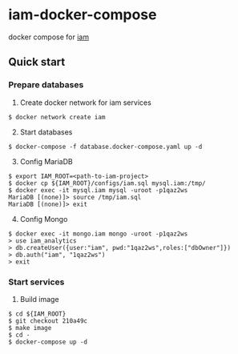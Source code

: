 # iam-docker-compose

docker compose for [iam](https://github.com/marmotedu/iam)

## Quick start

### Prepare databases

1. Create docker network for iam services

```shell
$ docker network create iam
```

2. Start databases

```shell
$ docker-compose -f database.docker-compose.yaml up -d
```

3. Config MariaDB

```shell
$ export IAM_ROOT=<path-to-iam-project>
$ docker cp ${IAM_ROOT}/configs/iam.sql mysql.iam:/tmp/
$ docker exec -it mysql.iam mysql -uroot -p1qaz2ws
MariaDB [(none)]> source /tmp/iam.sql
MariaDB [(none)]> exit
```

4. Config Mongo

```shell
$ docker exec -it mongo.iam mongo -uroot -p1qaz2ws
> use iam_analytics
> db.createUser({user:"iam", pwd:"1qaz2ws",roles:["dbOwner"]})
> db.auth("iam", "1qaz2ws")
> exit
```

### Start services

1. Build image

```shell
$ cd ${IAM_ROOT}
$ git checkout 210a49c
$ make image
$ cd -
$ docker-compose up -d
```
